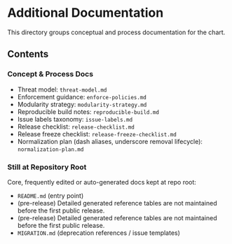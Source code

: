 # Additional Documentation

This directory groups conceptual and process documentation for the chart.

## Contents

### Concept & Process Docs

- Threat model: `threat-model.md`
- Enforcement guidance: `enforce-policies.md`
- Modularity strategy: `modularity-strategy.md`
- Reproducible build notes: `reproducible-build.md`
- Issue labels taxonomy: `issue-labels.md`
- Release checklist: `release-checklist.md`
- Release freeze checklist: `release-freeze-checklist.md`
- Normalization plan (dash aliases, underscore removal lifecycle): `normalization-plan.md`

### Still at Repository Root

Core, frequently edited or auto-generated docs kept at repo root:

- `README.md` (entry point)
- (pre-release) Detailed generated reference tables are not maintained before the first public release.
- (pre-release) Detailed generated reference tables are not maintained before the first public release.
- `MIGRATION.md` (deprecation references / issue templates)
